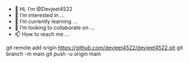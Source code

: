 - 👋 Hi, I’m @Devjeet4522
- 👀 I’m interested in ...
- 🌱 I’m currently learning ...
- 💞️ I’m looking to collaborate on ...
- 📫 How to reach me ...

<!---
Devjeet4522/Devjeet4522 is a ✨ special ✨ repository because its `README.md` (this file) appears on your GitHub profile.
You can click the Preview link to take a look at your changes.
--->
git remote add origin https://github.com/devjeet4522/devjeet4522.git
git branch -m main
git push -u origin main 
